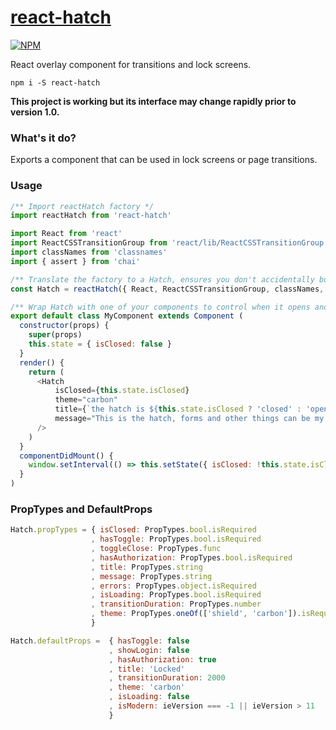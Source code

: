 # [react-hatch](https://npmjs.com/packages/react-hatch)

[![NPM](https://nodei.co/npm/react-hatch.png?stars=true&downloads=true)](https://nodei.co/npm/react-hatch/)

React overlay component for transitions and lock screens.

`npm i -S react-hatch`


**This project is working but its interface may change rapidly prior to version 1.0.**


### What's it do?

Exports a component that can be used in lock screens or page transitions.


### Usage

```js
/** Import reactHatch factory */
import reactHatch from 'react-hatch'

import React from 'react'
import ReactCSSTransitionGroup from 'react/lib/ReactCSSTransitionGroup'
import classNames from 'classnames'
import { assert } from 'chai'

/** Translate the factory to a Hatch, ensures you don't accidentally bundle two versions of popular libraries. */
const Hatch = reactHatch({ React, ReactCSSTransitionGroup, classNames, assert })

/** Wrap Hatch with one of your components to control when it opens and shuts. */
export default class MyComponent extends Component (
  constructor(props) {
    super(props)
    this.state = { isClosed: false }
  }
  render() {
    return (
      <Hatch 
          isClosed={this.state.isClosed}
          theme="carbon"
          title={`the hatch is ${this.state.isClosed ? 'closed' : 'open'}`}
          message="This is the hatch, forms and other things can be my children."
      />
    )
  }
  componentDidMount() {
    window.setInterval(() => this.setState({ isClosed: !this.state.isClosed }), 2000)
  }
)
```

### PropTypes and DefaultProps


```js
Hatch.propTypes = { isClosed: PropTypes.bool.isRequired
                  , hasToggle: PropTypes.bool.isRequired
                  , toggleClose: PropTypes.func
                  , hasAuthorization: PropTypes.bool.isRequired
                  , title: PropTypes.string
                  , message: PropTypes.string
                  , errors: PropTypes.object.isRequired
                  , isLoading: PropTypes.bool.isRequired
                  , transitionDuration: PropTypes.number
                  , theme: PropTypes.oneOf(['shield', 'carbon']).isRequired
                  }
```

```js
Hatch.defaultProps =  { hasToggle: false
                      , showLogin: false
                      , hasAuthorization: true
                      , title: 'Locked'
                      , transitionDuration: 2000
                      , theme: 'carbon'
                      , isLoading: false
                      , isModern: ieVersion === -1 || ieVersion > 11
                      }
 ```
